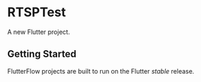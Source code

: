 # RTSPTest

A new Flutter project.

## Getting Started

FlutterFlow projects are built to run on the Flutter _stable_ release.
